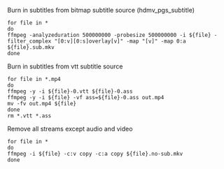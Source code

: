 Burn in subtitles from bitmap subtitle source (hdmv_pgs_subtitle)
```
for file in *
do
ffmpeg -analyzeduration 500000000 -probesize 500000000 -i ${file} -filter_complex "[0:v][0:s]overlay[v]" -map "[v]" -map 0:a  ${file}.sub.mkv
done
```

Burn in subtitles from vtt subtitle source
```
for file in *.mp4
do
ffmpeg -y -i ${file}-0.vtt ${file}-0.ass
ffmpeg -y -i ${file} -vf ass=${file}-0.ass out.mp4
mv -fv out.mp4 ${file}
done
rm *.vtt *.ass
```

Remove all streams except audio and video
```
for file in *
do
ffmpeg -i ${file} -c:v copy -c:a copy ${file}.no-sub.mkv
done
```
